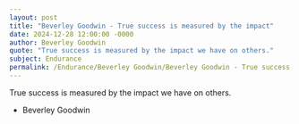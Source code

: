 ```yaml
---
layout: post
title: "Beverley Goodwin - True success is measured by the impact"
date: 2024-12-28 12:00:00 -0000
author: Beverley Goodwin
quote: "True success is measured by the impact we have on others."
subject: Endurance
permalink: /Endurance/Beverley Goodwin/Beverley Goodwin - True success is measured by the impact
---
```


True success is measured by the impact we have on others.

- Beverley Goodwin
